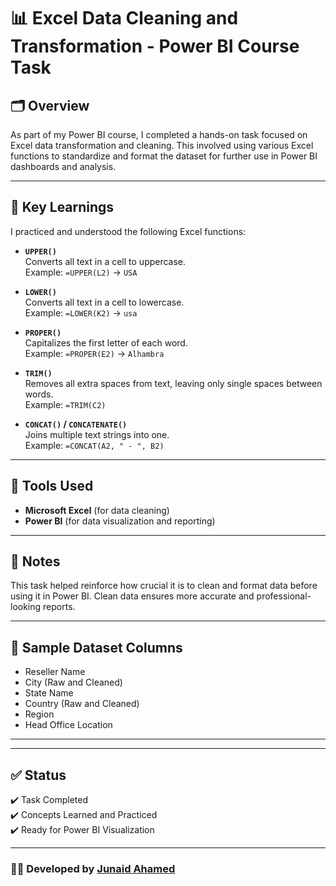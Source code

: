 # 📊 Excel Data Cleaning and Transformation - Power BI Course Task

## 🗂️ Overview

As part of my Power BI course, I completed a hands-on task focused on Excel data transformation and cleaning. This involved using various Excel functions to standardize and format the dataset for further use in Power BI dashboards and analysis.

---

## 🧠 Key Learnings

I practiced and understood the following Excel functions:

- **`UPPER()`**  
  Converts all text in a cell to uppercase.  
  Example: `=UPPER(L2)` → `USA`

- **`LOWER()`**  
  Converts all text in a cell to lowercase.  
  Example: `=LOWER(K2)` → `usa`

- **`PROPER()`**  
  Capitalizes the first letter of each word.  
  Example: `=PROPER(E2)` → `Alhambra`

- **`TRIM()`**  
  Removes all extra spaces from text, leaving only single spaces between words.  
  Example: `=TRIM(C2)`

- **`CONCAT()` / `CONCATENATE()`**  
  Joins multiple text strings into one.  
  Example: `=CONCAT(A2, " - ", B2)`

---

## 🔧 Tools Used

- **Microsoft Excel** (for data cleaning)
- **Power BI** (for data visualization and reporting)

---

## 📝 Notes

This task helped reinforce how crucial it is to clean and format data before using it in Power BI. Clean data ensures more accurate and professional-looking reports.

---

## 📁 Sample Dataset Columns

- Reseller Name  
- City (Raw and Cleaned)  
- State Name  
- Country (Raw and Cleaned)  
- Region  
- Head Office Location

---



---

## ✅ Status

✔️ Task Completed  
✔️ Concepts Learned and Practiced  
✔️ Ready for Power BI Visualization

---

### 👨‍💻 Developed by [Junaid Ahamed](#)
